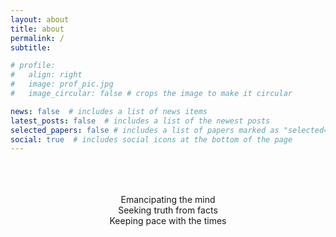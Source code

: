 ```yaml
---
layout: about
title: about
permalink: /
subtitle: 

# profile:
#   align: right
#   image: prof_pic.jpg
#   image_circular: false # crops the image to make it circular

news: false  # includes a list of news items
latest_posts: false  # includes a list of the newest posts
selected_papers: false # includes a list of papers marked as "selected={true}"
social: true  # includes social icons at the bottom of the page
---
```


<center>
<br>
<br>
<br>
Emancipating the mind <br>
Seeking truth from facts <br>
Keeping pace with the times <br>
<br>
<br>
<br>
 </center>

